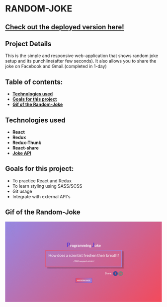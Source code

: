 # RANDOM-JOKE
## [ Check out the deployed version here!](https://sushmitha-randomjoke.netlify.com)
## Project Details

This is the simple and responsive web-application that shows random joke setup and its punchline(after few seconds). It also allows you to share the joke on Facebook and Gmail.(completed in 1-day)

## Table of contents:

- **[Technologies used](#technologies-used)**
- **[Goals for this project](#goals-for-this-project)**
- **[Gif of the Random-Joke](#Gif-of-the-Random-Joke)**

## Technologies used

- **React**
- **Redux**
- **Redux-Thunk**
- **React-share**
- **[Joke API](https://github.com/15Dkatz/official_joke_api)**

## Goals for this project:

- To practice React and Redux
- To learn styling using SASS/SCSS
- Git usage
- Integrate with external API's

## Gif of the Random-Joke

![Random-Joke](src/images/randomjoke.gif)